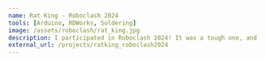 ```yaml
---
name: Rat King - Roboclash 2024
tools: [Arduino, RDWorks, Soldering]
image: /assets/roboclash/rat_king.jpg
description: I participated in Roboclash 2024! It was a tough one, and I learnt a lot in building my first remote-controlled drone!
external_url: /projects/ratking_roboclash2024
---
```

